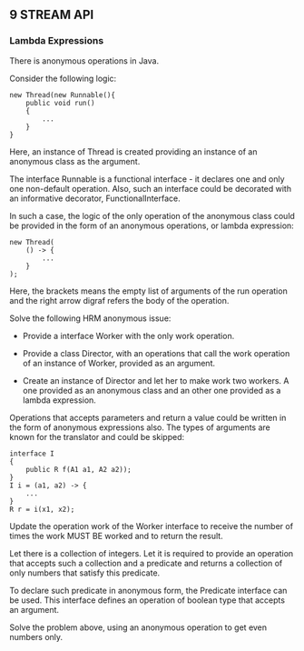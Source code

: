 ## 9 STREAM API

### Lambda Expressions

There is anonymous operations in Java.

Consider the following logic:

    new Thread(new Runnable(){
        public void run()
        {
            ...
        }
    }

Here, an instance of Thread is created providing an instance of an anonymous
class as the argument.

The interface Runnable is a functional interface - it declares one and only one
non-default operation. Also, such an interface could be decorated with an
informative decorator, FunctionalInterface.

In such a case, the logic of the only operation of the anonymous class could be
provided in the form of an anonymous operations, or lambda expression:

    new Thread(
        () -> {
            ...
        }
    );

Here, the brackets means the empty list of arguments of the run operation and the
right arrow digraf refers the body of the operation.

Solve the following HRM anonymous issue:

- Provide a interface Worker with the only work operation.

- Provide a class Director, with an operations that call the work operation of
  an instance of Worker, provided as an argument.

- Create an instance of Director and let her to make work two workers. A one provided
  as an anonymous class and an other one provided as a lambda expression.

Operations that accepts parameters and return a value could be written in the form
of anonymous expressions also. The types of arguments are known for the translator
and could be skipped:

    interface I
    {
        public R f(A1 a1, A2 a2));
    }
    I i = (a1, a2) -> {
        ...
    }
    R r = i(x1, x2);

Update the operation work of the Worker interface to receive the number of times
the work MUST BE worked and to return the result.

Let there is a collection of integers. Let it is required to provide an operation
that accepts such a collection and a predicate and returns a collection of only
numbers that satisfy this predicate.

To declare such predicate in anonymous form, the Predicate interface can be used.
This interface defines an operation of boolean type that accepts an argument.

Solve the problem above, using an anonymous operation to get even numbers only.
